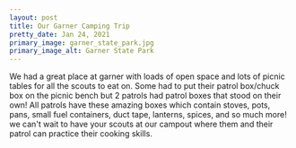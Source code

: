 ```yaml
---
layout: post
title: Our Garner Camping Trip
pretty_date: Jan 24, 2021
primary_image: garner_state_park.jpg
primary_image_alt: Garner State Park
---
```


We had a great place at garner with loads of open space and lots of picnic
tables for all the scouts to eat on. Some had to put their patrol box/chuck box
on the picnic bench but 2 patrols had patrol boxes that stood on their own! All
patrols have these amazing boxes which contain stoves, pots, pans, small fuel
containers, duct tape, lanterns, spices, and so much more! we can't wait to have
your scouts at our campout where them and their patrol can practice their
cooking skills. 

